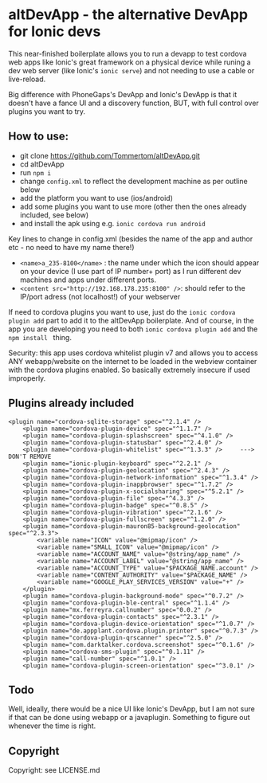 # altDevApp - the alternative DevApp for Ionic devs
This near-finished boilerplate allows you to run a devapp to test cordova web apps like Ionic's great framework on a 
physical device while runing a dev web server (like Ionic's `ionic serve`) and not needing to use a cable or live-reload.

Big difference with PhoneGaps's DevApp and Ionic's DevApp is that it doesn't have a fance UI and a discovery function, BUT, with full control over plugins you want to try.

## How to use:
* git clone https://github.com/Tommertom/altDevApp.git
* cd altDevApp
* run `npm i`
* change `config.xml` to reflect the development machine as per outline below
* add the platform you want to use (ios/android)
* add some plugins you want to use more (other then the ones already included, see below)
* and install the apk using e.g. `ionic cordova run android`

Key lines to change in config.xml (besides the name of the app and author etc - no need to have my name there!)
* `<name>a_235-8100</name>` : the name under which the icon should appear on your device (I use part of IP number+ port) as I run different dev machines and apps under different ports. 
* `<content src="http://192.168.178.235:8100" />`: should refer to the IP/port adress (not localhost!) of your webserver

If need to cordova plugins you want to use, just do the  `ionic cordova plugin add` part to add it to the altDevApp boilerplate. And of course, in the app you are developing you need to both `ionic cordova plugin add` and the `npm install ` thing.

Security: this app uses cordova whitelist plugin v7 and allows you to access ANY webapp/website on the internet to be loaded in the webview container with the cordova plugins enabled. So basically extremely insecure if used improperly.

## Plugins already included
```
<plugin name="cordova-sqlite-storage" spec="^2.1.4" />
    <plugin name="cordova-plugin-device" spec="^1.1.7" />
    <plugin name="cordova-plugin-splashscreen" spec="^4.1.0" />
    <plugin name="cordova-plugin-statusbar" spec="^2.4.0" />
    <plugin name="cordova-plugin-whitelist" spec="^1.3.3" />     ---> DON'T REMOVE
    <plugin name="ionic-plugin-keyboard" spec="^2.2.1" />
    <plugin name="cordova-plugin-geolocation" spec="^2.4.3" />
    <plugin name="cordova-plugin-network-information" spec="^1.3.4" />
    <plugin name="cordova-plugin-inappbrowser" spec="^1.7.2" />
    <plugin name="cordova-plugin-x-socialsharing" spec="^5.2.1" />
    <plugin name="cordova-plugin-file" spec="^4.3.3" />
    <plugin name="cordova-plugin-badge" spec="^0.8.5" />
    <plugin name="cordova-plugin-vibration" spec="^2.1.6" />
    <plugin name="cordova-plugin-fullscreen" spec="^1.2.0" />
    <plugin name="cordova-plugin-mauron85-background-geolocation" spec="^2.3.3">
        <variable name="ICON" value="@mipmap/icon" />
        <variable name="SMALL_ICON" value="@mipmap/icon" />
        <variable name="ACCOUNT_NAME" value="@string/app_name" />
        <variable name="ACCOUNT_LABEL" value="@string/app_name" />
        <variable name="ACCOUNT_TYPE" value="$PACKAGE_NAME.account" />
        <variable name="CONTENT_AUTHORITY" value="$PACKAGE_NAME" />
        <variable name="GOOGLE_PLAY_SERVICES_VERSION" value="+" />
    </plugin>
    <plugin name="cordova-plugin-background-mode" spec="^0.7.2" />
    <plugin name="cordova-plugin-ble-central" spec="^1.1.4" />
    <plugin name="mx.ferreyra.callnumber" spec="0.0.2" />
    <plugin name="cordova-plugin-contacts" spec="^2.3.1" />
    <plugin name="cordova-plugin-device-orientation" spec="^1.0.7" />
    <plugin name="de.appplant.cordova.plugin.printer" spec="^0.7.3" />
    <plugin name="cordova-plugin-qrscanner" spec="^2.5.0" />
    <plugin name="com.darktalker.cordova.screenshot" spec="^0.1.6" />
    <plugin name="cordova-sms-plugin" spec="^0.1.11" />
    <plugin name="call-number" spec="^1.0.1" />
    <plugin name="cordova-plugin-screen-orientation" spec="^3.0.1" />
```

## Todo
Well, ideally, there would be a nice UI like Ionic's DevApp, but I am not sure if that can be done using webapp or a javaplugin. Something to figure out whenever the time is right.

## Copyright
Copyright: see LICENSE.md